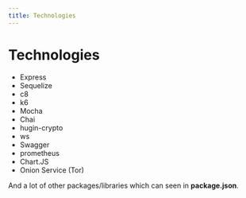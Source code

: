```yaml
---
title: Technologies
---
```


# Technologies

- Express
- Sequelize
- c8
- k6
- Mocha
- Chai
- hugin-crypto
- ws
- Swagger
- prometheus
- Chart.JS
- Onion Service (Tor)

And a lot of other packages/libraries which can seen in **package.json**.
